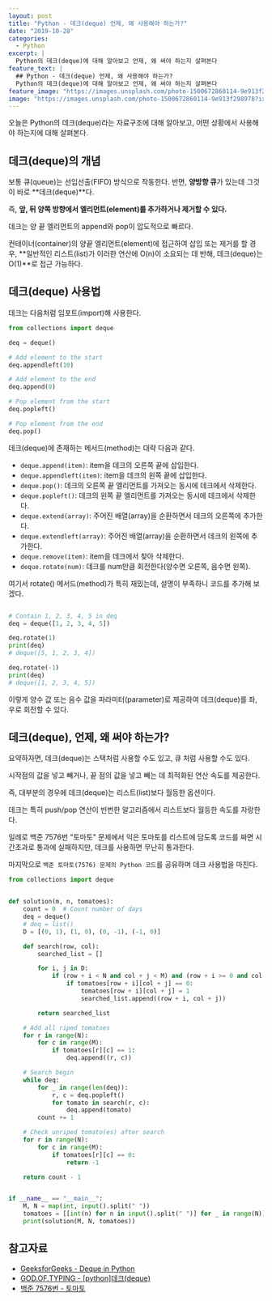 ```yaml
---
layout: post
title: "Python - 데크(deque) 언제, 왜 사용해야 하는가?"
date: "2019-10-28"
categories:
  - Python
excerpt: |
  Python의 데크(deque)에 대해 알아보고 언제, 왜 써야 하는지 살펴본다
feature_text: |
  ## Python - 데크(deque) 언제, 왜 사용해야 하는가?
  Python의 데크(deque)에 대해 알아보고 언제, 왜 써야 하는지 살펴본다
feature_image: "https://images.unsplash.com/photo-1500672860114-9e913f298978?ixlib=rb-1.2.1&ixid=eyJhcHBfaWQiOjEyMDd9&auto=format&fit=crop&w=1949&q=80"
image: "https://images.unsplash.com/photo-1500672860114-9e913f298978?ixlib=rb-1.2.1&ixid=eyJhcHBfaWQiOjEyMDd9&auto=format&fit=crop&w=1949&q=80"
---
```


오늘은 Python의 데크(deque)라는 자료구조에 대해 알아보고, 어떤 상황에서 사용해야 하는지에 대해 살펴본다.

## 데크(deque)의 개념

보통 큐(queue)는 선입선출(FIFO) 방식으로 작동한다. 반면, **양방향 큐**가 있는데 그것이 바로 **데크(deque)**다.

즉, **앞, 뒤 양쪽 방향에서 엘리먼트(element)를 추가하거나 제거할 수 있다.**

데크는 양 끝 엘리먼트의 append와 pop이 압도적으로 빠르다.

컨테이너(container)의 양끝 엘리먼트(element)에 접근하여 삽입 또는 제거를 할 경우, **일반적인 리스트(list)가 이러한 연산에 O(n)이 소요되는 데 반해, 데크(deque)는 O(1)**로 접근 가능하다.

## 데크(deque) 사용법

데크는 다음처럼 임포트(import)해 사용한다.

```python
from collections import deque

deq = deque()

# Add element to the start
deq.appendleft(10)

# Add element to the end
deq.append(0)

# Pop element from the start
deq.popleft()

# Pop element from the end
deq.pop()
```

데크(deque)에 존재하는 메서드(method)는 대략 다음과 같다.

- `deque.append(item)`: item을 데크의 오른쪽 끝에 삽입한다.
- `deque.appendleft(item)`: item을 데크의 왼쪽 끝에 삽입한다.
- `deque.pop()`: 데크의 오른쪽 끝 엘리먼트를 가져오는 동시에 데크에서 삭제한다.
- `deque.popleft()`: 데크의 왼쪽 끝 엘리먼트를 가져오는 동시에 데크에서 삭제한다.
- `deque.extend(array)`: 주어진 배열(array)을 순환하면서 데크의 오른쪽에 추가한다.
- `deque.extendleft(array)`: 주어진 배열(array)을 순환하면서 데크의 왼쪽에 추가한다.
- `deque.remove(item)`: item을 데크에서 찾아 삭제한다.
- `deque.rotate(num)`: 데크를 num만큼 회전한다(양수면 오른쪽, 음수면 왼쪽).

여기서 rotate() 메서드(method)가 특히 재밌는데, 설명이 부족하니 코드를 추가해 보겠다.

```python

# Contain 1, 2, 3, 4, 5 in deq
deq = deque([1, 2, 3, 4, 5])

deq.rotate(1)
print(deq)
# deque([5, 1, 2, 3, 4])

deq.rotate(-1)
print(deq)
# deque([1, 2, 3, 4, 5])
```

이렇게 양수 값 또는 음수 값을 파라미터(parameter)로 제공하여 데크(deque)를 좌, 우로 회전할 수 있다.

## 데크(deque), 언제, 왜 써야 하는가?

요약하자면, 데크(deque)는 스택처럼 사용할 수도 있고, 큐 처럼 사용할 수도 있다.

시작점의 값을 넣고 빼거나, 끝 점의 값을 넣고 빼는 데 최적화된 연산 속도를 제공한다.

즉, 대부분의 경우에 데크(deque)는 리스트(list)보다 월등한 옵션이다.

데크는 특히 push/pop 연산이 빈번한 알고리즘에서 리스트보다 월등한 속도를 자랑한다.

일례로 백준 7576번 "토마토" 문제에서 익은 토마토를 리스트에 담도록 코드를 짜면 시간초과로 통과에 실패하지만, 데크를 사용하면 무난히 통과한다.

마지막으로 `백준 토마토(7576) 문제의 Python 코드`를 공유하며 데크 사용법을 마친다.

```python
from collections import deque


def solution(m, n, tomatoes):
    count = 0  # Count number of days
    deq = deque()
    # deq = list()
    D = [(0, 1), (1, 0), (0, -1), (-1, 0)]

    def search(row, col):
        searched_list = []

        for i, j in D:
            if (row + i < N and col + j < M) and (row + i >= 0 and col + j >= 0):
                if tomatoes[row + i][col + j] == 0:
                    tomatoes[row + i][col + j] = 1
                    searched_list.append((row + i, col + j))

        return searched_list

    # Add all riped tomatoes
    for r in range(N):
        for c in range(M):
            if tomatoes[r][c] == 1:
                deq.append((r, c))

    # Search begin
    while deq:
        for _ in range(len(deq)):
            r, c = deq.popleft()
            for tomato in search(r, c):
                deq.append(tomato)
        count += 1

    # Check unriped tomato(es) after search
    for r in range(N):
        for c in range(M):
            if tomatoes[r][c] == 0:
                return -1

    return count - 1


if __name__ == "__main__":
    M, N = map(int, input().split(" "))
    tomatoes = [[int(n) for n in input().split(" ")] for _ in range(N)]
    print(solution(M, N, tomatoes))

```

## 참고자료

- [GeeksforGeeks - Deque in Python](https://www.geeksforgeeks.org/deque-in-python/)
- [GOD.OF.TYPING - [python]데크(deque)](https://godoftyping.wordpress.com/2015/04/24/python-%EB%8D%B0%ED%81%ACdeque/)
- [백준 7576번 - 토마토](https://www.acmicpc.net/problem/7576)
